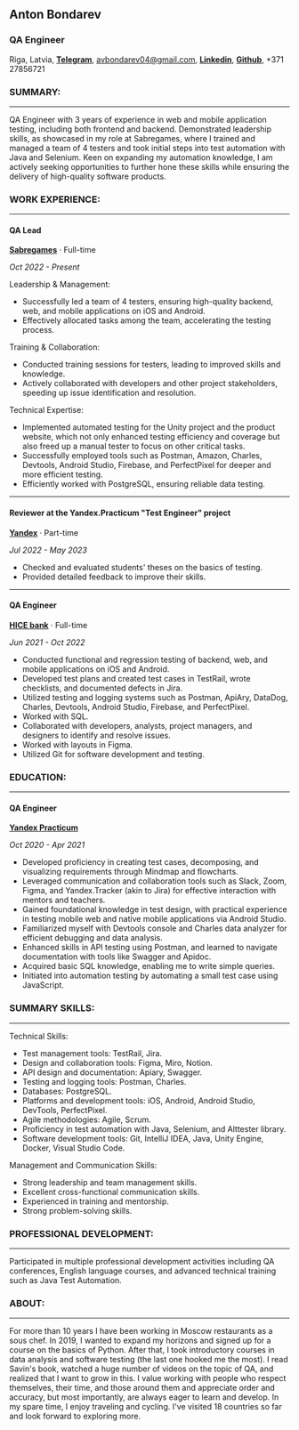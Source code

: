 ## Anton Bondarev

### QA Engineer
Riga, Latvia, [**Telegram**](https://t.me/antonsbondarev), avbondarev04@gmail.com, [**Linkedin**](https://www.linkedin.com/in/avbondarev/), [**Github**](https://github.com/minibul/cv), +371 27856721
### SUMMARY:

------------------------
QA Engineer with 3 years of experience in web and mobile application testing, including both frontend and backend. Demonstrated leadership skills, as showcased in my role at Sabregames, where I trained and managed a team of 4 testers and took initial steps into test automation with Java and Selenium. Keen on expanding my automation knowledge, I am actively seeking opportunities to further hone these skills while ensuring the delivery of high-quality software products.
### WORK EXPERIENCE:

------------------------
#### QA Lead
[**Sabregames**](https://www.sabregames.com/) · Full-time

*Oct 2022 - Present*

Leadership & Management:
* Successfully led a team of 4 testers, ensuring high-quality backend, web, and mobile applications on iOS and Android.
* Effectively allocated tasks among the team, accelerating the testing process.

Training & Collaboration:
* Conducted training sessions for testers, leading to improved skills and knowledge.
* Actively collaborated with developers and other project stakeholders, speeding up issue identification and resolution.

Technical Expertise:
* Implemented automated testing for the Unity project and the product website, which not only enhanced testing efficiency and coverage but also freed up a manual tester to focus on other critical tasks.
* Successfully employed tools such as Postman, Amazon, Charles, Devtools, Android Studio, Firebase, and PerfectPixel for deeper and more efficient testing.
* Efficiently worked with PostgreSQL, ensuring reliable data testing.

[//]: # (QA Strategy & Processes:)

[//]: # ()
[//]: # (* Defined and executed an organization-wide QA strategy, aligned with product and development objectives.)

[//]: # (* Established quality benchmarks and refined QA processes in collaboration with the leadership.)

[//]: # (* Introduced pivotal quality metrics and continuously monitored their adherence.)

[//]: # (* Conducted workshops focused on test design and testing strategy.)

[//]: # ()
[//]: # (QA Leadership:)

[//]: # ()
[//]: # (* Led and mentored a team of 4 QA engineers, facilitating their growth and managing promotions, interviews, and reviews.)

[//]: # (* Coordinated effectively with developers, ensuring seamless workflow and prompt issue resolutions.)

[//]: # ()
[//]: # (QA Management & Documentation:)

[//]: # ()
[//]: # (* Oversaw the entire QA lifecycle, from strategy design to release management, in a fast-paced company environment.)

[//]: # (* Prioritized team education, conducting one-on-one sessions and overseeing the career trajectory of QA engineers.)

[//]: # (* Ensured comprehensive test documentation and collaborated closely with the product team for optimal results.)



[//]: # (* Trained a team of 4 testers to ensure quality of backend, web, and mobile applications on iOS and Android.)

[//]: # (* Prioritizing tasks and allocating them effectively among the testing team.)

[//]: # (* Conducting training sessions for testers to enhance their skills and knowledge.)

[//]: # (* Collaborating with developers, analysts, project managers, and designers to identify and resolve issues.)

[//]: # (* Developing test plans, creating test cases, writing checklists, and documenting defects in Jira.)

[//]: # (* Introduced and integrated automated testing for the Unity project on platforms such as Android, Windows, and macOS, utilizing Java and the Alttester library.)

[//]: # (* Implemented automated tests in Java using Selenium for the product website, improving testing efficiency and coverage.)

[//]: # (* Utilizing testing and logging systems such as Postman, Amazon, Charles, Devtools, Android Studio, Firebase, and PerfectPixel.)

[//]: # (* Working with PostgreSQL.)


------------------------
#### Reviewer at the Yandex.Practicum "Test Engineer" project
[**Yandex**](https://practicum.yandex.ru/qa-engineer/) · Part-time

*Jul 2022 - May 2023*
* Checked and evaluated students' theses on the basics of testing.
* Provided detailed feedback to improve their skills.

--------------------------
#### QA Engineer
[**HICE bank**](https://hicebank.ru/) · Full-time

*Jun 2021 - Oct 2022*
* Conducted functional and regression testing of backend, web, and mobile applications on iOS and Android.
* Developed test plans and created test cases in TestRail, wrote checklists, and documented defects in Jira.
* Utilized testing and logging systems such as Postman, ApiAry, DataDog, Charles, Devtools, Android Studio, Firebase, and PerfectPixel.
* Worked with SQL.
* Collaborated with developers, analysts, project managers, and designers to identify and resolve issues.
* Worked with layouts in Figma.
* Utilized Git for software development and testing.

### EDUCATION:

--------------------------
#### QA Engineer
[**Yandex Practicum**](https://practicum.yandex.ru/qa-engineer/) 

*Oct 2020 - Apr 2021*
* Developed proficiency in creating test cases, decomposing, and visualizing requirements through Mindmap and flowcharts.
* Leveraged communication and collaboration tools such as Slack, Zoom, Figma, and Yandex.Tracker (akin to Jira) for effective interaction with mentors and teachers.
* Gained foundational knowledge in test design, with practical experience in testing mobile web and native mobile applications via Android Studio.
* Familiarized myself with Devtools console and Charles data analyzer for efficient debugging and data analysis.
* Enhanced skills in API testing using Postman, and learned to navigate documentation with tools like Swagger and Apidoc.
* Acquired basic SQL knowledge, enabling me to write simple queries.
* Initiated into automation testing by automating a small test case using JavaScript.

### SUMMARY SKILLS:

--------------------------
Technical Skills:
* Test management tools: TestRail, Jira.
* Design and collaboration tools: Figma, Miro, Notion.
* API design and documentation: Apiary, Swagger.
* Testing and logging tools: Postman, Charles.
* Databases: PostgreSQL.
* Platforms and development tools: iOS, Android, Android Studio, DevTools, PerfectPixel.
* Agile methodologies: Agile, Scrum.
* Proficiency in test automation with Java, Selenium, and Alttester library.
* Software development tools: Git, IntelliJ IDEA, Java, Unity Engine, Docker, Visual Studio Code.

Management and Communication Skills:
* Strong leadership and team management skills.
* Excellent cross-functional communication skills.
* Experienced in training and mentorship.
* Strong problem-solving skills.

### PROFESSIONAL DEVELOPMENT:

-------------------------
Participated in multiple professional development activities including QA conferences, English language courses, and advanced technical training such as Java Test Automation.
### ABOUT:

---------------------------
For more than 10 years I have been working in Moscow restaurants as a sous chef. In 2019, I wanted to expand my horizons and signed up for a course on the basics of Python. After that, I took introductory courses in data analysis and software testing (the last one hooked me the most). I read Savin's book, watched a huge number of videos on the topic of QA, and realized that I want to grow in this. I value working with people who respect themselves, their time, and those around them and appreciate order and accuracy, but most importantly, are always eager to learn and develop. In my spare time, I enjoy traveling and cycling. I've visited 18 countries so far and look forward to exploring more.

